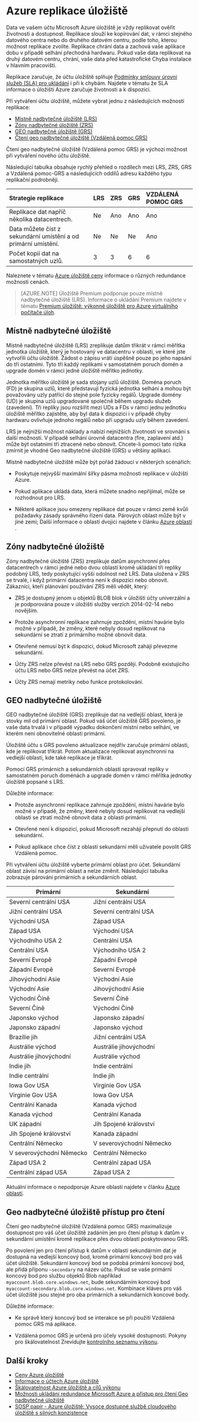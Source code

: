 <properties
    pageTitle="Azure replikace úložiště | Microsoft Azure"
    description="Životnost a dostupnost replikace dat ve vašem účtu Microsoft Azure úložiště. Možnosti replikace zahrnout místně nadbytečné úložiště (LRS), zóny nadbytečné úložiště (ZRS), geo nadbytečné úložiště (GRS) a geo nadbytečné úložiště přístup pro čtení (Vzdálená pomoc GRS)."
    services="storage"
    documentationCenter=""
    authors="tamram"
    manager="carmonm"
    editor="tysonn"/>

<tags
    ms.service="storage"
    ms.workload="storage"
    ms.tgt_pltfrm="na"
    ms.devlang="na"
    ms.topic="article"
    ms.date="10/25/2016"
    ms.author="tamram"/>

# <a name="azure-storage-replication"></a>Azure replikace úložiště

Data ve vašem účtu Microsoft Azure úložiště je vždy replikovat ověřit životnosti a dostupnost. Replikace slouží ke kopírování dat, v rámci stejného datového centra nebo do druhého datovém centru, podle toho, kterou možnost replikace zvolíte. Replikace chrání data a zachová vaše aplikace dobu v případě selhání přechodná hardwaru. Pokud vaše data replikovat na druhý datovém centru, chrání, vaše data před katastrofické Chyba instalace v hlavním pracovišti.

Replikace zaručuje, že účtu úložiště splňuje [Podmínky smlouvy úrovni služeb (SLA) pro ukládání](https://azure.microsoft.com/support/legal/sla/storage/) i při k chybám. Najdete v tématu že SLA informace o úložišti Azure zaručuje životnosti a k dispozici. 

Při vytváření účtu úložiště, můžete vybrat jednu z následujících možností replikace:  

- [Místně nadbytečné úložiště (LRS)](#locally-redundant-storage)
- [Zóny nadbytečné úložiště (ZRS)](#zone-redundant-storage)
- [GEO nadbytečné úložiště (GRS)](#geo-redundant-storage)
- [Čtení geo nadbytečné úložiště (Vzdálená pomoc GRS)](#read-access-geo-redundant-storage)

Čtení geo nadbytečné úložiště (Vzdálená pomoc GRS) je výchozí možnost při vytváření nového účtu úložiště.

Následující tabulka obsahuje rychlý přehled o rozdílech mezi LRS, ZRS, GRS a Vzdálená pomoc-GRS a následujících oddílů adresu každého typu replikační podrobněji.

| Strategie replikace                                                               | LRS | ZRS | GRS | VZDÁLENÁ POMOC GRS |
|:----------------------------------------------------------------------------------|:---|:---|:---|:------|
| Replikace dat napříč několika datacentrech.                                     | Ne  | Ano | Ano | Ano    |
| Data můžete číst z sekundární umístění a od primární umístění. | Ne  | Ne  | Ne  | Ano    |
| Počet kopií dat na samostatných uzlů.                             | 3   | 3   | 6   | 6      |

Naleznete v tématu [Azure úložiště ceny](https://azure.microsoft.com/pricing/details/storage/) informace o různých redundance možnosti cenách.

>[AZURE.NOTE] Úložiště Premium podporuje pouze místně nadbytečné úložiště (LRS). Informace o ukládání Premium najdete v tématu [Premium úložiště: výkonné úložiště pro Azure virtuálního počítače úloh](storage-premium-storage.md).

## <a name="locally-redundant-storage"></a>Místně nadbytečné úložiště

Místně nadbytečné úložiště (LRS) zreplikuje datům třikrát v rámci měřítka jednotka úložiště, který je hostovaný ve datacentru v oblasti, ve které jste vytvořili účtu úložiště. Žádost o zápisu vrátí úspěšně pouze po jeho napsání do tří ostatními. Tyto tři každý replikami v samostatném poruch domén a upgrade domén v rámci jedné úložiště měřítko jednotky. 

Jednotka měřítko úložiště je sada stojany uzlů úložiště. Doména poruch (FD) je skupina uzlů, které představují fyzická jednotka selhání a mohou být považovány uzly patřící do stejné pole fyzicky regálů. Upgrade domény (UD) je skupina uzlů upgradované společně během upgradu služeb (zavedení). Tři repliky jsou rozšířit mezi UDs a FDs v rámci jednu jednotku úložiště měřítko zajistěte, aby byl data k dispozici i v případě chyby hardwaru ovlivňuje jednoho regálů nebo při upgradu uzly během zavedení. 

LRS je nejnižší možnost náklady a nabízí nejnižších životnosti ve srovnání s další možnosti. V případě selhání úrovně datacentra (fire, zaplavení atd.) může být ostatními tři ztracené nebo obnovit. Chcete-li pomoci tato rizika zmírnit je vhodné Geo nadbytečné úložiště (GRS) u většiny aplikací.

Místně nadbytečné úložiště může být pořád žádoucí v některých scénářích: 

- Poskytuje nejvyšší maximální šířky pásma možnosti replikace v úložišti Azure.

- Pokud aplikace ukládá data, která můžete snadno nepřijímal, může se rozhodnout pro LRS.

- Některé aplikace jsou omezeny replikace dat pouze v rámci země kvůli požadavky zásady správného řízení data. Párových oblast může být v jiné zemi; Další informace o oblasti dvojici najdete v článku [Azure oblastí](https://azure.microsoft.com/regions/) .

## <a name="zone-redundant-storage"></a>Zóny nadbytečné úložiště

Zóny nadbytečné úložiště (ZRS) zreplikuje datům asynchronní přes datacentrech v rámci jedné nebo dvou oblastí kromě ukládání tři repliky podobný LRS, tedy poskytující vyšší odolnost než LRS. Data uložená v ZRS se trvalé, i když primární datacentra není k dispozici nebo obnovit.
Zákazníci, kteří plánování používání ZRS měli vědět, který: 

- ZRS je dostupný jenom u objektů BLOB blok v úložišti účty univerzální a je podporována pouze v úložišti služby verzích 2014-02-14 nebo novějším. 

- Protože asynchronní replikace zahrnuje zpoždění, místní havárie bylo možné v případě, že změny, které nebyly dosud replikovat na sekundární se ztratí z primárního možné obnovit data.

- Otevřené nemusí být k dispozici, dokud Microsoft zahájí převezme sekundární.

- Účty ZRS nelze převést na LRS nebo GRS později. Podobně existujícího účtu LRS nebo GRS nelze převést na účet ZRS.

- Účty ZRS nemají metriky nebo funkce protokolování. 

## <a name="geo-redundant-storage"></a>GEO nadbytečné úložiště

GEO nadbytečné úložiště (GRS) zreplikuje dat na vedlejší oblast, která je stovky mil od primární oblast. Pokud váš účet úložiště GRS povoleno, je vaše data trvalá i v případě výpadku dokončení místní nebo selhání, ve kterém není obnovitelné oblasti primární.

Úložiště účtu s GRS povoleno aktualizace nejdřív zaručuje primární oblasti, kde je replikovat třikrát. Potom aktualizace replikovat asynchronní na vedlejší oblasti, kde také replikace je třikrát. 

Pomocí GRS primárních a sekundárních oblasti spravovat repliky v samostatném poruch doménách a upgrade domén v rámci měřítka jednotky úložiště popsané s LRS.

Důležité informace:

- Protože asynchronní replikace zahrnuje zpoždění, místní havárie bylo možné v případě, že změny, které nebyly dosud replikovat na vedlejší oblasti se ztratí možné obnovit data z oblasti primární.

- Otevřené není k dispozici, pokud Microsoft nezahájí přepnutí do oblasti sekundární.

- Pokud aplikace chce číst z oblasti sekundární měli uživatele povolit GRS Vzdálená pomoc. 

Při vytváření účtu úložiště vyberte primární oblast pro účet. Sekundární oblast závisí na primární oblast a nelze změnit. Následující tabulka zobrazuje párování primárních a sekundárních oblast.

| Primární             | Sekundární           |
|---------------------|---------------------|
| Severní centrální USA    | Jižní centrální USA    |
| Jižní centrální USA    | Severní centrální USA    |
| Východní USA             | Západ USA             |
| Západ USA             | Východní USA             |
| Východního USA 2           | Centrální USA          |
| Centrální USA          | Východního USA 2           |
| Severní Evropě        | Západní Evropě         |
| Západní Evropě         | Severní Evropě        |
| Jihovýchodní Asie     | Východní Asie           |
| Východní Asie           | Jihovýchodní Asie     |
| Východní Číně          | Severní Číně         |
| Severní Číně         | Východní Číně          |
| Japonsko východ          | Japonsko západní          |
| Japonsko západní          | Japonsko východ          |
| Brazílie jih        | Jižní centrální USA    |
| Austrálie východ      | Austrálie jihovýchodní |
| Austrálie jihovýchodní | Austrálie východ      |
| Indie jih         | Indie centrální       |
| Indie centrální       | Indie jih         |
| Iowa Gov USA         | Virginie Gov USA     |
| Virginie Gov USA     | Iowa Gov USA         |
| Centrální Kanada      | Kanada východ          |
| Kanada východ         | Centrální Kanada      |
| UK západní             | Jih Spojené království            |
| Jih Spojené království            | Kanada západní             |
| Centrální Německo     | V severovýchodní Německo   |
| V severovýchodní Německo   | Centrální Německo     |
| Západ USA 2           | Centrální západ USA     |
| Centrální západ USA     | Západ USA 2           |

Aktuální informace o nepodporuje Azure oblastí najdete v článku [Azure oblastí](https://azure.microsoft.com/regions/).
 
## <a name="read-access-geo-redundant-storage"></a>Geo nadbytečné úložiště přístup pro čtení

Čtení geo nadbytečné úložiště (Vzdálená pomoc GRS) maximalizuje dostupnost pro váš účet úložiště zadáním jen pro čtení přístup k datům v sekundární umístění kromě replikace přes dvou oblastí poskytovanou GRS. 

Po povolení jen pro čtení přístup k datům v oblasti sekundárním dat je dostupná na vedlejší koncový bod, kromě primární koncový bod pro váš účet úložiště. Sekundární koncový bod se podobá primární koncový bod, ale přidá příponu `–secondary` na název účtu. Pokud se vaše primární koncový bod pro službu objektů Blob například `myaccount.blob.core.windows.net`, bude sekundárním koncový bod `myaccount-secondary.blob.core.windows.net`. Kombinace kláves pro váš účet úložiště jsou stejné pro oba primárních a sekundárních koncové body.

Důležité informace:

- Ke správě který koncový bod se interakce se při použití Vzdálená pomoc GRS má aplikace. 

- Vzdálená pomoc GRS je určená pro účely vysoké dostupnosti. Pokyny pro škálovatelnost Zrevidujte [kontrolního seznamu výkonu](storage-performance-checklist.md).

## <a name="next-steps"></a>Další kroky

- [Ceny Azure úložiště](https://azure.microsoft.com/pricing/details/storage/)
- [Informace o účtech Azure úložiště](storage-create-storage-account.md)
- [Škálovatelnost Azure úložiště a cílů výkonu](storage-scalability-targets.md)
- [Možnosti ukládání redundance Microsoft Azure a přístup pro čtení Geo nadbytečné úložiště](http://blogs.msdn.com/b/windowsazurestorage/archive/2013/12/11/introducing-read-access-geo-replicated-storage-ra-grs-for-windows-azure-storage.aspx)  
- [SOSP papír - Azure úložiště: Vysoce dostupné službě cloudového úložiště s silných konzistence](http://blogs.msdn.com/b/windowsazurestorage/archive/2011/11/20/windows-azure-storage-a-highly-available-cloud-storage-service-with-strong-consistency.aspx)  

